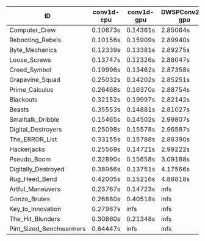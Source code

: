 |ID|conv1d-cpu|conv1d-gpu|DWSPConv2D-gpu|gemm-gpu|avg|
|-|-|-|-|-|-|
|Computer_Crew|0.10673s|0.14361s|2.85064s|1.71328s|1.20357s|
|Rebooting_Rebels|0.10156s|0.15909s|2.89940s|1.74024s|1.22507s|
|Byte_Mechanics|0.12339s|0.13381s|2.89275s|1.77312s|1.23077s|
|Loose_Screws|0.13747s|0.12326s|2.88047s|1.79459s|1.23395s|
|Creed_Symbol|0.19996s|0.13462s|2.87358s|1.76124s|1.24235s|
|Grapevine_Squad|0.25032s|0.14202s|2.85251s|1.75050s|1.24884s|
|Prime_Calculus|0.26468s|0.16370s|2.88754s|1.69540s|1.25283s|
|Blackouts|0.32152s|0.19997s|2.82142s|1.73632s|1.26980s|
|Beasts|0.35553s|0.14881s|2.81027s|1.87678s|1.29785s|
|Smalltalk_Dribble|0.15465s|0.14502s|2.99807s|1.92056s|1.30457s|
|Digital_Destroyers|0.25098s|0.15578s|2.96587s|1.90228s|1.31873s|
|The_ERROR_List|0.33155s|0.15788s|2.88390s|1.90667s|1.32000s|
|Hackerjacks|0.25569s|0.14721s|2.99222s|1.88717s|1.32057s|
|Pseudo_Boom|0.32890s|0.15658s|3.09188s|1.92384s|1.37530s|
|Digitally_Destroyed|0.38966s|0.13751s|4.17566s|2.51262s|1.80386s|
|Rug_Heed_Bend|0.42005s|0.15216s|4.88818s|4.33422s|2.44865s|
|Artful_Maneuvers|0.23767s|0.14723s|infs|1.70815s|infs|
|Gonzo_Brutes|0.26880s|0.40518s|infs|4.42354s|infs|
|Key_to_Innovation|0.27967s|infs|infs|2.55155s|infs|
|The_Hit_Blunders|0.30860s|0.21348s|infs|1.91631s|infs|
|Pint_Sized_Benchwarmers|0.64447s|infs|infs|4.56471s|infs|
